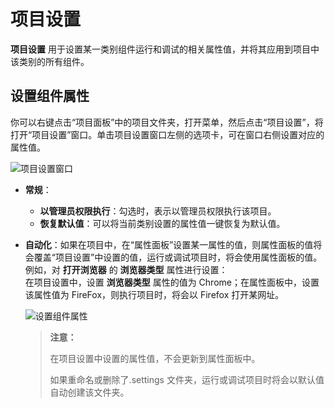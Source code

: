 # 项目设置

**项目设置** 用于设置某一类别组件运行和调试的相关属性值，并将其应用到项目中该类别的所有组件。

## 设置组件属性

你可以右键点击“项目面板”中的项目文件夹，打开菜单，然后点击“项目设置”，将打开“项目设置”窗口。单击项目设置窗口左侧的选项卡，可在窗口右侧设置对应的属性值。

![项目设置窗口](https://docimages.blob.core.chinacloudapi.cn/images/Studio/typeOfWorkflow/itemsettings20201019.png)

- **常规**：

    - **以管理员权限执行**：勾选时，表示以管理员权限执行该项目。
    - **恢复默认值**：可以将当前类别设置的属性值一键恢复为默认值。

- **自动化**：如果在项目中，在“属性面板”设置某一属性的值，则属性面板的值将会覆盖“项目设置”中设置的值，运行或调试项目时，将会使用属性面板的值。
例如，对 **打开浏览器** 的 **浏览器类型** 属性进行设置：</br>在项目设置中，设置 **浏览器类型** 属性的值为 Chrome；在属性面板中，设置该属性值为 FireFox，则执行项目时，将会以 Firefox 打开某网址。

    ![设置组件属性](https://docimages.blob.core.chinacloudapi.cn/images/Studio/automationProject/projectSettings/settingValue.png)

    > **注意：**
    >
    > 在项目设置中设置的属性值，不会更新到属性面板中。
    >
    > 如果重命名或删除了.settings 文件夹，运行或调试项目时将会以默认值自动创建该文件夹。
